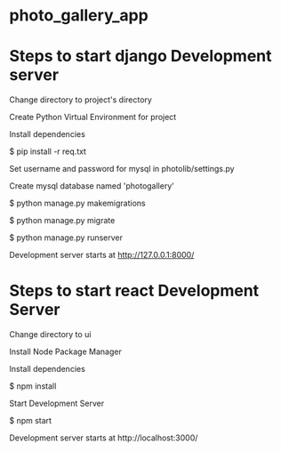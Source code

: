 # photo_gallery_app

# Steps to start django Development server

Change directory to project's directory

Create Python Virtual Environment for project

Install dependencies

$ pip install -r req.txt

Set username and password for mysql in photolib/settings.py

Create mysql database named 'photogallery'

$ python manage.py makemigrations

$ python manage.py migrate

$ python manage.py runserver

Development server starts at http://127.0.0.1:8000/

# Steps to start react Development Server

Change directory to ui

Install Node Package Manager

Install dependencies

$ npm install

Start Development Server

$ npm start

Development server starts at http://localhost:3000/

